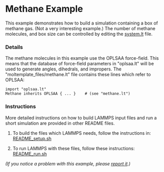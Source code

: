 Methane Example
===================
This example demonstrates how to build a simulation containing a box of methane gas.  (Not a very interesting example.)  The number of methane molecules, and box size can be controlled by editing the [system.lt](./moltemplate_files/system.lt) file.

### Details 

The methane molecules in this example use the OPLSAA force-field.  This means that the database of force-field parameters in "oplsaa.lt" will be used to generate angles, dihedrals, and impropers.  The "moltemplate_files/methane.lt" file contains these lines which refer to OPLSAA:

```
import "oplsaa.lt"
Methane inherits OPLSAA { ... }    # (see "methane.lt")
```


### Instructions

More detailed instructions on how to build LAMMPS input files and run a short simulation are provided in other README files.

1) To build the files which LAMMPS needs, follow the instructions in:
[README_setup.sh](README_setup.sh)

2) To run LAMMPS with these files, follow these instructions:
[README_run.sh](README_run.sh)

*(If you notice a problem with this example, please [report it](../README.md).)*
